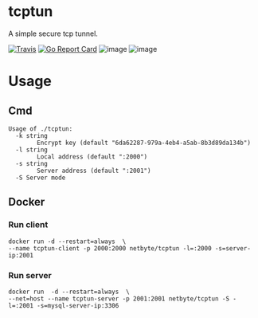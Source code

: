 # tcptun

A simple secure tcp tunnel.  

[![Travis](https://travis-ci.com/net-byte/tcptun.svg?branch=master)](https://github.com/net-byte/tcptun)
[![Go Report Card](https://goreportcard.com/badge/github.com/net-byte/tcptun)](https://goreportcard.com/report/github.com/net-byte/tcptun)
![image](https://img.shields.io/badge/License-MIT-orange)
![image](https://img.shields.io/badge/License-Anti--996-red)


# Usage  
## Cmd

```
Usage of ./tcptun:  
  -k string
        Encrypt key (default "6da62287-979a-4eb4-a5ab-8b3d89da134b")
  -l string
        Local address (default ":2000")
  -s string
        Server address (default ":2001")
  -S Server mode
```  

## Docker
### Run client
```
docker run -d --restart=always  \ 
--name tcptun-client -p 2000:2000 netbyte/tcptun -l=:2000 -s=server-ip:2001
```

### Run server
```
docker run  -d --restart=always  \
--net=host --name tcptun-server -p 2001:2001 netbyte/tcptun -S -l=:2001 -s=mysql-server-ip:3306
```

